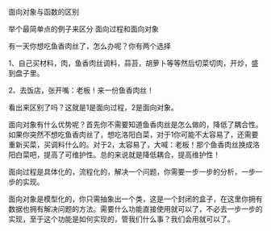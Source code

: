 面向对象与函数的区别



举个最简单点的例子来区分 面向过程和面向对象

有一天你想吃鱼香肉丝了，怎么办呢？你有两个选择

1、自己买材料，肉，鱼香肉丝调料，蒜苔，胡萝卜等等然后切菜切肉，开炒，盛到盘子里。

2、去饭店，张开嘴：老板！来一份鱼香肉丝！

看出来区别了吗？这就是1是面向过程，2是面向对象。

面向对象有什么优势呢？首先你不需要知道鱼香肉丝是怎么做的，降低了耦合性。如果你突然不想吃鱼香肉丝了，想吃洛阳白菜，对于1你可能不太容易了，还需要重新买菜，买调料什么的。对于2，太容易了，大喊：老板！那个鱼香肉丝换成洛阳白菜吧，提高了可维护性。总的来说就是降低耦合，提高维护性！

面向过程是具体化的，流程化的，解决一个问题，你需要一步一步的分析，一步一步的实现。

面向对象是模型化的，你只需抽象出一个类，这是一个封闭的盒子，在这里你拥有数据也拥有解决问题的方法。需要什么功能直接使用就可以了，不必去一步一步的实现，至于这个功能是如何实现的，管我们什么事？我们会用就可以了。

